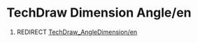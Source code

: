# TechDraw Dimension Angle/en
1.  REDIRECT [TechDraw\_AngleDimension/en](TechDraw_AngleDimension/en.md)
